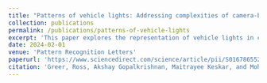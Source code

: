 ```yaml
---
title: "Patterns of vehicle lights: Addressing complexities of camera-based vehicle light datasets and metrics."
collection: publications
permalink: /publications/patterns-of-vehicle-lights
excerpt: 'This paper explores the representation of vehicle lights in computer vision and its implications for various pattern recognition tasks in autonomous driving.'
date: 2024-02-01
venue: 'Pattern Recognition Letters'
paperurl: 'https://www.sciencedirect.com/science/article/pii/S0167865524000047'
citation: 'Greer, Ross, Akshay Gopalkrishnan, Maitrayee Keskar, and Mohan M. Trivedi. "Patterns of vehicle lights: Addressing complexities of camera-based vehicle light datasets and metrics." Pattern Recognition Letters 178 (2024): 209-215.'
---
```

